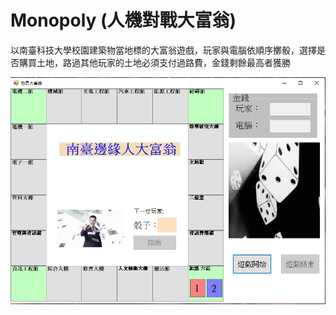 # Monopoly (人機對戰大富翁)
以南臺科技大學校園建築物當地標的大富翁遊戲，玩家與電腦依順序擲骰，選擇是否購買土地，路過其他玩家的土地必須支付過路費，金錢剩餘最高者獲勝

![image](https://github.com/Chun-Ching/Monopoly/blob/master/%E5%A4%A7%E5%AF%8C%E7%BF%81.jpg)


